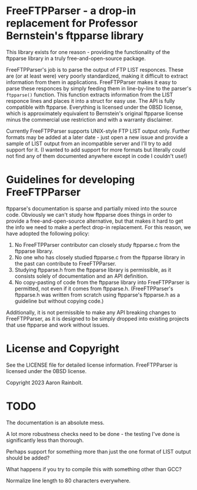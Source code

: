 # FreeFTPParser - a drop-in replacement for Professor Bernstein's ftpparse library

This library exists for one reason - providing the functionality of the ftpparse library in a truly free-and-open-source package.

FreeFTPParser's job is to parse the output of FTP LIST responces. These are (or at least were) very poorly standardized, making it difficult to extract information from them in applications. FreeFTPParser makes it easy to parse these responces by simply feeding them in line-by-line to the parser's `ftpparse()` function. This function extracts information from the LIST responce lines and places it into a struct for easy use. The API is fully compatible with ftpparse. Everything is licensed under the 0BSD license, which is approximately equivalent to Bernstein's original ftpparse license minus the commercial use restriction and with a warranty disclaimer.

Currently FreeFTPParser supports UNIX-style FTP LIST output only. Further formats may be added at a later date - just open a new issue and provide a sample of LIST output from an incompatible server and I'll try to add support for it. (I wanted to add support for more formats but literally could not find any of them documented anywhere except in code I couldn't use!)

# Guidelines for developing FreeFTPParser

ftpparse's documentation is sparse and partially mixed into the source code. Obviously we can't study how ftpparse does things in order to provide a free-and-open-source alternative, but that makes it hard to get the info we need to make a perfect drop-in replacement. For this reason, we have adopted the following policy:

1. No FreeFTPParser contributor can closely study ftpparse.c from the ftpparse library.
2. No one who has closely studied ftpparse.c from the ftpparse library in the past can contribute to FreeFTPParser.
3. Studying ftpparse.h from the ftpparse library is permissible, as it consists solely of documentation and an API definition.
4. No copy-pasting of code from the ftpparse library into FreeFTPParser is permitted, not even if it comes from ftpparse.h. (FreeFTPParser's ftpparse.h was written from scratch using ftpparse's ftpparse.h as a guideline but without copying code.)

Additionally, it is not permissible to make any API breaking changes to FreeFTPParser, as it is designed to be simply dropped into existing projects that use ftpparse and work without issues.

# License and Copyright

See the LICENSE file for detailed license information. FreeFTPParser is licensed under the 0BSD license.

Copyright 2023 Aaron Rainbolt.

# TODO

The documentation is an absolute mess.

A lot more robustness checks need to be done - the testing I've done is significantly less than thorough.

Perhaps support for something more than just the one format of LIST output should be added?

What happens if you try to compile this with something other than GCC?

Normalize line length to 80 characters everywhere.
